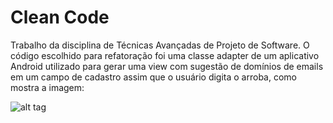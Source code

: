 # Clean Code
Trabalho da disciplina de Técnicas Avançadas de Projeto de Software. 
O código escolhido para refatoração foi uma classe adapter de um aplicativo Android utilizado para gerar 
uma view com sugestão de domínios de emails em um campo de cadastro assim que o usuário digita o arroba,
como mostra a imagem:

![alt tag](http://i64.tinypic.com/p6afn.png)
